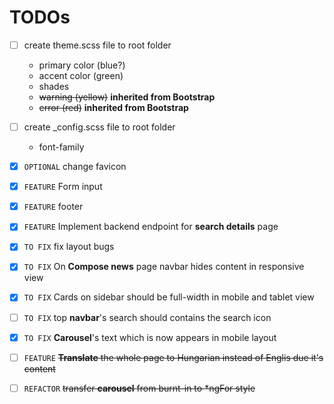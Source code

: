 # TODOs

- [ ] create theme.scss file to root folder
    * primary color (blue?)
    * accent color (green)
    * shades
    * ~~warning (yellow)~~ **inherited from Bootstrap**
    * ~~error (red)~~ **inherited from Bootstrap**

- [ ] create _config.scss file to root folder
    * font-family


- [x] `OPTIONAL` change favicon
- [x] `FEATURE` Form input
- [x] `FEATURE` footer
- [x] `FEATURE` Implement backend endpoint for __search details__ page
- [x] `TO FIX` fix layout bugs 
- [x] `TO FIX` On __Compose news__ page navbar hides content in responsive view 
- [x] `TO FIX` Cards on sidebar should be full-width in mobile and tablet view
- [ ] `TO FIX` top __navbar__'s search should contains the search icon
- [X] `TO FIX` __Carousel__'s text which is now appears in mobile layout
- [ ] `FEATURE` ~~__Translate__ the whole page to Hungarian instead of Englis due it's content~~
- [ ] `REFACTOR` ~~transfer __carousel__ from burnt-in to \*ngFor style~~
